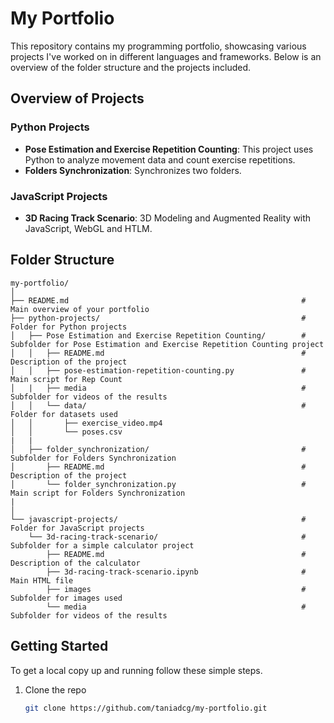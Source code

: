 # My Portfolio

This repository contains my programming portfolio, showcasing various projects I've worked on in different languages and frameworks. Below is an overview of the folder structure and the projects included.

## Overview of Projects

### Python Projects
- **Pose Estimation and Exercise Repetition Counting**: This project uses Python to analyze movement data and count exercise repetitions.
- **Folders Synchronization**: Synchronizes two folders.

### JavaScript Projects
- **3D Racing Track Scenario**: 3D Modeling and Augmented Reality with JavaScript, WebGL and HTLM.

## Folder Structure

```
my-portfolio/
│
├── README.md                                                    # Main overview of your portfolio
├── python-projects/                                             # Folder for Python projects
│   ├── Pose Estimation and Exercise Repetition Counting/        # Subfolder for Pose Estimation and Exercise Repetition Counting project
│   │   ├── README.md                                            # Description of the project
│   │   ├── pose-estimation-repetition-counting.py               # Main script for Rep Count
│   |   ├── media                                                # Subfolder for videos of the results
│   │   └── data/                                                # Folder for datasets used
│   │       ├── exercise_video.mp4
│   │       └── poses.csv
|   |
│   ├── folder_synchronization/                                  # Subfolder for Folders Synchronization
│       ├── README.md                                            # Description of the project
│       └── folder_synchronization.py                            # Main script for Folders Synchronization
|   
│
└── javascript-projects/                                         # Folder for JavaScript projects
    └── 3d-racing-track-scenario/                                # Subfolder for a simple calculator project
        ├── README.md                                            # Description of the calculator
        ├── 3d-racing-track-scenario.ipynb                       # Main HTML file
        ├── images                                               # Subfolder for images used
        └── media                                                # Subfolder for videos of the results
``` 

## Getting Started

To get a local copy up and running follow these simple steps.

1. Clone the repo
   ```bash
   git clone https://github.com/taniadcg/my-portfolio.git

